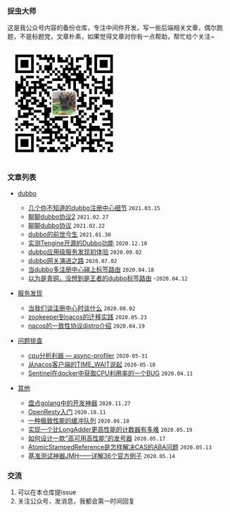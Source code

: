 ### 捉虫大师

这是我公众号内容的备份仓库，专注中间件开发，写一些后端相关文章，偶尔跑题，不是标题党，文章朴素，如果觉得文章对你有一点帮助，帮忙给个关注~

![捉虫大师](./qrcode_small.jpg)

### 文章列表

- [dubbo](dubbo)
  - [几个你不知道的dubbo注册中心细节](dubbo/几个你不知道的dubbo注册中心细节/几个你不知道的dubbo注册中心细节.md) `2021.03.15`
  - [聊聊dubbo协议2](dubbo/聊聊dubbo协议2/聊聊dubbo协议2.md) `2021.02.27`
  - [聊聊dubbo协议](dubbo/聊聊dubbo协议/聊聊dubbo协议.md) `2021.02.22`
  - [dubbo的前世今生](dubbo/dubbo的前世今生/dubbo的前世今生.md) `2021.01.30`
  - [实测Tengine开源的Dubbo功能](dubbo/实测Tengine开源的Dubbo功能/实测Tengine开源的Dubbo功能.md) `2020.12.10`
  - [dubbo应用级服务发现初体验](dubbo/dubbo应用级服务发现初体验/dubbo应用级服务发现初体验.md) `2020.09.02`
  - [dubbo网关演进之路](dubbo/dubbo网关演进之路/dubbo网关演进之路.md) `2020.07.02`
  - [当dubbo多注册中心碰上标签路由](dubbo/当dubbo多注册中心碰上标签路由/当dubbo多注册中心碰上标签路由.md) `2020.04.18`
  - [以为是青铜，没想到是王者的dubbo标签路由](dubbo/以为是青铜，没想到是王者的dubbo标签路由/以为是青铜，没想到是王者的dubbo标签路由.md) -`2020.04.12`
  
- [服务发现](服务发现)
  - [当我们谈注册中心时谈什么](服务发现/当我们谈注册中心时谈什么/当我们谈注册中心时谈什么.md) `2020.08.02`
  - [zookeeper到nacos的迁移实践](服务发现/zookeeper到nacos的迁移实践/zookeeper到nacos的迁移实践.md) `2020.05.23`
  - [nacos的一致性协议distro介绍](服务发现/nacos的一致性协议distro介绍/nacos的一致性协议distro介绍.md) `2020.04.19` 
 
- [问题排查](问题排查)
  - [cpu分析利器 — async-profiler](问题排查/cpu分析利器%20—%20async-profiler/cpu分析利器%20—%20async-profiler.md) `2020-05-31`
  - [从nacos客户端的TIME_WAIT说起](问题排查/从nacos客户端的TIME_WAIT说起/从nacos客户端的TIME_WAIT说起.md) `2020-05-10`
  - [Sentinel在docker中获取CPU利用率的一个BUG](问题排查/Sentinel在docker中获取CPU利用率的一个BUG/Sentinel在docker中获取CPU利用率的一个BUG.md) `2020.04.11` 

- [其他](其他)
  - [盘点golang中的开发神器](其他/盘点golang中的开发神器/盘点golang中的开发神器.md) `2020.11.27`
  - [OpenResty入门](其他/OpenResty入门/OpenResty入门.md) `2020.10.11`
  - [一种极致性能的缓冲队列](其他/一种极致性能的缓冲队列/一种极致性能的缓冲队列.md) `2020.06.18`
  - [实现一个比LongAdder更高性能的计数器有多难](其他/实现一个比LongAdder更高性能的计数器有多难/实现一个比LongAdder更高性能的计数器有多难.md) `2020.05.19`
  - [如何设计一款“高可用高性能”的发号器](其他/如何设计一款“高可用高性能”的发号器/如何设计一款“高可用高性能”的发号器.md) `2020.05.17`
  - [AtomicStampedReference是怎样解决CAS的ABA问题](其他/AtomicStampedReference是怎样解决CAS的ABA问题/AtomicStampedReference是怎样解决CAS的ABA问题.md) `2020.05.13`
  - [基准测试神器JMH——详解36个官方例子](其他/基准测试神器JMH——详解36个官方例子/基准测试神器JMH——详解36个官方例子.md) `2020.05.14`

### 交流
1. 可以在本仓库提issue
2. 关注公众号，发消息，我都会第一时间回复

